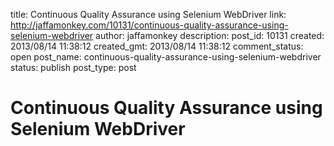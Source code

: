 title: Continuous Quality Assurance using Selenium WebDriver
link: http://jaffamonkey.com/10131/continuous-quality-assurance-using-selenium-webdriver
author: jaffamonkey
description: 
post_id: 10131
created: 2013/08/14 11:38:12
created_gmt: 2013/08/14 11:38:12
comment_status: open
post_name: continuous-quality-assurance-using-selenium-webdriver
status: publish
post_type: post

# Continuous Quality Assurance using Selenium WebDriver

